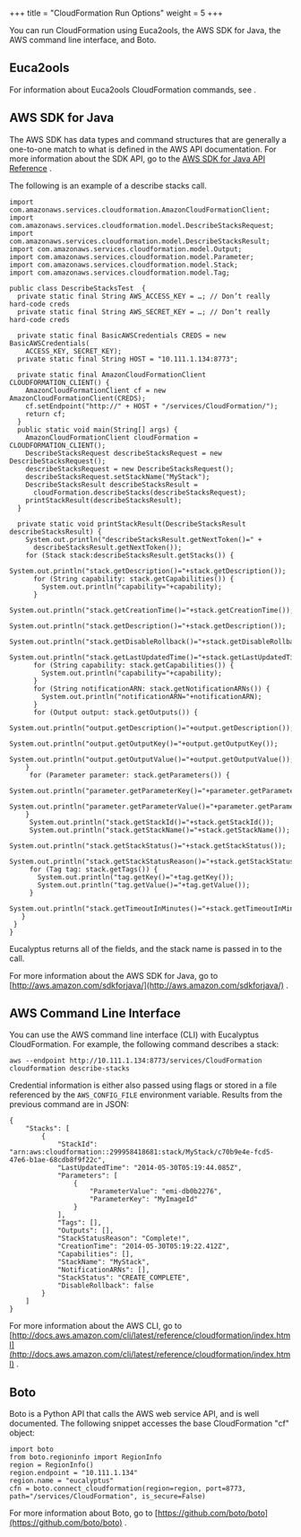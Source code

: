 +++
title = "CloudFormation Run Options"
weight = 5
+++

You can run CloudFormation using Euca2ools, the AWS SDK for Java, the AWS command line interface, and Boto.
## Euca2ools
For information about Euca2ools CloudFormation commands, see [](../euca2ools-guide/euform.dita) . 


## AWS SDK for Java
The AWS SDK has data types and command structures that are generally a one-to-one match to what is defined in the AWS API documentation. For more information about the SDK API, go to the [AWS SDK for Java API Reference](http://docs.aws.amazon.com/AWSJavaSDK/latest/javadoc/index.html) . 

The following is an example of a describe stacks call. 


    import com.amazonaws.services.cloudformation.AmazonCloudFormationClient;
    import com.amazonaws.services.cloudformation.model.DescribeStacksRequest;
    import com.amazonaws.services.cloudformation.model.DescribeStacksResult;
    import com.amazonaws.services.cloudformation.model.Output;
    import com.amazonaws.services.cloudformation.model.Parameter;
    import com.amazonaws.services.cloudformation.model.Stack;
    import com.amazonaws.services.cloudformation.model.Tag;
    
    public class DescribeStacksTest  {
      private static final String AWS_ACCESS_KEY = …; // Don’t really hard-code creds
      private static final String AWS_SECRET_KEY = …; // Don’t really hard-code creds
    
      private static final BasicAWSCredentials CREDS = new BasicAWSCredentials(
      	ACCESS_KEY, SECRET_KEY);
      private static final String HOST = "10.111.1.134:8773";
    
      private static final AmazonCloudFormationClient CLOUDFORMATION_CLIENT() {
        AmazonCloudFormationClient cf = new AmazonCloudFormationClient(CREDS);
        cf.setEndpoint("http://" + HOST + "/services/CloudFormation/");
        return cf;
      }
      public static void main(String[] args) {
        AmazonCloudFormationClient cloudFormation = CLOUDFORMATION_CLIENT();
        DescribeStacksRequest describeStacksRequest = new DescribeStacksRequest();
        describeStacksRequest = new DescribeStacksRequest();
        describeStacksRequest.setStackName("MyStack");
        DescribeStacksResult describeStacksResult =
          cloudFormation.describeStacks(describeStacksRequest);
        printStackResult(describeStacksResult);
      }
    
      private static void printStackResult(DescribeStacksResult describeStacksResult) {
        System.out.println("describeStacksResult.getNextToken()=" +
          describeStacksResult.getNextToken());
        for (Stack stack:describeStacksResult.getStacks()) {
          System.out.println("stack.getDescription()="+stack.getDescription());
          for (String capability: stack.getCapabilities()) {
            System.out.println("capability="+capability);
          }
          System.out.println("stack.getCreationTime()="+stack.getCreationTime());
          System.out.println("stack.getDescription()="+stack.getDescription());
          System.out.println("stack.getDisableRollback()="+stack.getDisableRollback());
          System.out.println("stack.getLastUpdatedTime()="+stack.getLastUpdatedTime());
          for (String capability: stack.getCapabilities()) {
            System.out.println("capability="+capability);
          }
          for (String notificationARN: stack.getNotificationARNs()) {
            System.out.println("notificationARN="+notificationARN);
          }
          for (Output output: stack.getOutputs()) {
            System.out.println("output.getDescription()="+output.getDescription());
            System.out.println("output.getOutputKey()="+output.getOutputKey());
            System.out.println("output.getOutputValue()="+output.getOutputValue());
      	}
         for (Parameter parameter: stack.getParameters()) {
           System.out.println("parameter.getParameterKey()="+parameter.getParameterKey());
           System.out.println("parameter.getParameterValue()="+parameter.getParameterValue());
      	}
         System.out.println("stack.getStackId()="+stack.getStackId());
         System.out.println("stack.getStackName()="+stack.getStackName());
         System.out.println("stack.getStackStatus()="+stack.getStackStatus());
         System.out.println("stack.getStackStatusReason()="+stack.getStackStatusReason());
         for (Tag tag: stack.getTags()) {
           System.out.println("tag.getKey()="+tag.getKey());
           System.out.println("tag.getValue()="+tag.getValue());
         }	
         System.out.println("stack.getTimeoutInMinutes()="+stack.getTimeoutInMinutes());
       }
     }
    }

Eucalyptus returns all of the fields, and the stack name is passed in to the call. 

For more information about the AWS SDK for Java, go to [http://aws.amazon.com/sdkforjava/](http://aws.amazon.com/sdkforjava/) . 


## AWS Command Line Interface
You can use the AWS command line interface (CLI) with Eucalyptus CloudFormation. For example, the following command describes a stack: 


    aws --endpoint http://10.111.1.134:8773/services/CloudFormation cloudformation describe-stacks

Credential information is either also passed using flags or stored in a file referenced by the `AWS_CONFIG_FILE` environment variable. Results from the previous command are in JSON: 


    {
    	"Stacks": [
        	{
            	"StackId": "arn:aws:cloudformation::299958418681:stack/MyStack/c70b9e4e-fcd5-47e6-b1ae-68cdb8f9f22c",
            	"LastUpdatedTime": "2014-05-30T05:19:44.085Z",
            	"Parameters": [
                	{
                    	"ParameterValue": "emi-db0b2276",
                    	"ParameterKey": "MyImageId"
                	}
            	],
            	"Tags": [],
            	"Outputs": [],
            	"StackStatusReason": "Complete!",
            	"CreationTime": "2014-05-30T05:19:22.412Z",
            	"Capabilities": [],
            	"StackName": "MyStack",
            	"NotificationARNs": [],
            	"StackStatus": "CREATE_COMPLETE",
            	"DisableRollback": false
        	}
    	]
    }

For more information about the AWS CLI, go to [http://docs.aws.amazon.com/cli/latest/reference/cloudformation/index.html](http://docs.aws.amazon.com/cli/latest/reference/cloudformation/index.html) . 


## Boto
Boto is a Python API that calls the AWS web service API, and is well documented. The following snippet accesses the base CloudFormation "cf" object: 


    import boto
    from boto.regioninfo import RegionInfo
    region = RegionInfo()
    region.endpoint = "10.111.1.134"
    region.name = "eucalyptus"
    cfn = boto.connect_cloudformation(region=region, port=8773, path="/services/CloudFormation", is_secure=False)

For more information about Boto, go to [https://github.com/boto/boto](https://github.com/boto/boto) . 

